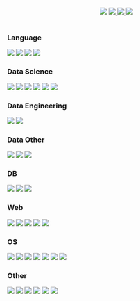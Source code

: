 <div align="center">
<!-- Hi there 👋 -->
</div>
<br>

<!--
**xodn234/xodn234** is a ✨ _special_ ✨ repository because its `README.md` (this file) appears on your GitHub profile.

Here are some ideas to get you started:

- 🔭 I’m currently working on ...
- 🌱 I’m currently learning ...
- 👯 I’m looking to collaborate on ...
- 🤔 I’m looking for help with ...
- 💬 Ask me about ...
- 📫 How to reach me: ...
- 😄 Pronouns: ...
- ⚡ Fun fact: ...
-->


<!-- https://shields.io/
https://simpleicons.org/?q=visual%20st -->

<div align="center">
<a href="https://hits.seeyoufarm.com"><img src="https://hits.seeyoufarm.com/api/count/incr/badge.svg?url=https%3A%2F%2Fgithub.com%2Fxodn234&count_bg=%23030303&title_bg=%23A93535&icon=&icon_color=%23E7E7E7&title=hits&edge_flat=false"/></a>
  
<!--   <a href="https://fabulous-crawdad-ec8.notion.site/Data-Scientist-cd814b3efebb4fee90eff04b55f4951c">
  <img src="https://img.shields.io/badge/DS_Resume-a8b9cc?style=plastic&logo=Notion&logoColor=black"/>

  <a href="https://www.notion.so/Data-Engineer-6c58be5e9b41468aa2ae8d017b5eec42">
  <img src="https://img.shields.io/badge/DE_Resume-a8b9cc?style=plastic&logo=Notion&logoColor=black"/>
    
<!--   <a href="https://fabulous-crawdad-ec8.notion.site/Data-Scientist-cd814b3efebb4fee90eff04b55f4951c">
  <img src="https://img.shields.io/badge/Resume-a8b9cc?style=plastic&logo=Notion&logoColor=black"/> -->
  
<!--   <a href="https://github.com/xodn234">
  <img src="https://img.shields.io/badge/GitHub-181717?style=plastic&logo=GitHub&logoColor=black"/> -->
</a>
<a href="https://velog.io/@xodn234">
  <img src="https://img.shields.io/badge/Velog-20c997?style=plastic&logo=Velog&logoColor=black"/>
</a>
<a href="mailto:xodn234@gmail.com">
  <img src="https://img.shields.io/badge/Gmail-ea4335?style=plastic&logo=Gmail&logoColor=black"/>
</a>
<a href="mailto:xodn234@naver.com">
  <img src="https://img.shields.io/badge/Naver-03C75A?style=plastic&logo=Naver&logoColor=black"/>
</a>
</div>

<br>
  
<!-- div align="center" -->
### Language
<div/>
<img src="https://img.shields.io/badge/Python-3776AB?style=plastic&logo=Python&logoColor=black"/> 
<img src="https://img.shields.io/badge/C-A8B9CC?style=plastic&logo=C&&logoColor=black"/> 
<img src="https://img.shields.io/badge/HTML5-E34F26?style=plastic&logo=HTML5&&logoColor=black"/> 
<img src="https://img.shields.io/badge/CSS3-1572B6?style=plastic&logo=CSS3&&logoColor=black"/> 
</div>

### Data Science
<div/>
<img src="https://img.shields.io/badge/pandas-150458?style=plastic&logo=pandas&logoColor=black"/> 
<img src="https://img.shields.io/badge/NumPy-013243?style=plastic&logo=NumPy&logoColor=black"/> 
<img src="https://img.shields.io/badge/scikit-learn-f7931e?style=plastic&logo=scikit-learn&logoColor=black"/> 
<img src="https://img.shields.io/badge/TensorFlow-ff6f00?style=plastic&logo=TensorFlow&logoColor=black"/> 
<img src="https://img.shields.io/badge/Keras-d00000?style=plastic&logo=Keras&logoColor=black"/> 
<img src="https://img.shields.io/badge/OpenCV-5C3EE8?style=plastic&logo=OpenCV&logoColor=black"/>
</div>

### Data Engineering
<div/>
<img src="https://img.shields.io/badge/Apache NiFi-343434?style=plastic&logo=Apache&logoColor=black"/> 
<img src="https://img.shields.io/badge/Apache Airflow-017CEE?style=plastic&logo=Apache Airflow&logoColor=black"/> 
</div>

### Data Other
<div/>
<img src="https://img.shields.io/badge/Selenium-43B02A?style=plastic&logo=Selenium&logoColor=black"/>
<img src="https://img.shields.io/badge/Metabase-509ee3?style=plastic&logo=Metabase&logoColor=black"/>
<img src="https://img.shields.io/badge/Plotly-3f4f75?style=plastic&logo=Plotly&logoColor=black"/> 
</div>

### DB
<div/>
<img src="https://img.shields.io/badge/SQLite-003b57?style=plastic&logo=SQLite&logoColor=black"/> 
<img src="https://img.shields.io/badge/PostgreSQL-4169e1?style=plastic&logo=PostgreSQL&logoColor=black"/>
<img src="https://img.shields.io/badge/MongoDB-47a248?style=plastic&logo=MongoDB&logoColor=black"/>
</div>

### Web
<div/>
<img src="https://img.shields.io/badge/Flask-000000?style=plastic&logo=Flask&logoColor=black"/>
<img src="https://img.shields.io/badge/Django-092E20?style=plastic&logo=Django&logoColor=black"/> 
<img src="https://img.shields.io/badge/Gunicorn-499848?style=plastic&logo=Gunicorn&logoColor=black"/> 
<img src="https://img.shields.io/badge/NGINX-009639?style=plastic&logo=NGINX&logoColor=black"/> 
<img src="https://img.shields.io/badge/Heroku-430098?style=plastic&logo=Heroku&logoColor=black"/>
</div>

### OS
<div/>
<img src="https://img.shields.io/badge/Docker-2496ED?style=plastic&logo=Docker&logoColor=black"/>
<img src="https://img.shields.io/badge/Kubernetes-326CE5?style=plastic&logo=Kubernetes&logoColor=black"/>
<img src="https://img.shields.io/badge/Windows-0078D6?style=plastic&logo=Windows&logoColor=black"/>
<img src="https://img.shields.io/badge/macOS-000000?style=plastic&logo=macOS&logoColor=black"/>
<img src="https://img.shields.io/badge/Linux-FCC624?style=plastic&logo=Linux&logoColor=black"/>
<img src="https://img.shields.io/badge/Ubuntu-E95420?style=plastic&logo=Ubuntu&logoColor=black"/>
<img src="https://img.shields.io/badge/CentOS-262577?style=plastic&logo=CentOS&logoColor=black"/>
</div>

### Other
<div/>
<img src="https://img.shields.io/badge/Google Colab-f9ab00?style=plastic&logo=Google Colab&logoColor=black"/>  
<img src="https://img.shields.io/badge/Jupyter-f37626?style=plastic&logo=Jupyter&logoColor=black"/> 
<img src="https://img.shields.io/badge/Visual Studio Code-004acc?style=plastic&logo=Visual Studio Code&logoColor=black"/>
<img src="https://img.shields.io/badge/Visual Studio-5c2d91?style=plastic&logo=Visual Studio&logoColor=black"/> 
<img src="https://img.shields.io/badge/Anaconda-44a833?style=plastic&logo=Anaconda&logoColor=black"/> 
<img src="https://img.shields.io/badge/Git-f05032?style=plastic&logo=Git&logoColor=black"/>
</div>




<!-- ![Solved.ac 프로필](http://mazassumnida.wtf/api/v2/generate_badge?boj=xodn234) 
![Top Langs](https://github-readme-stats.vercel.app/api/top-langs/?username=xodn234&layout=compact&theme=tokyonight) -->

  <!-- ![Anurag's github stats](https://github-readme-stats.vercel.app/api?username=xodn234&show_icons=true&theme=tokyonight) -->
<br>
